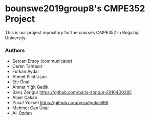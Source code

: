 # bounswe2019group8's CMPE352 Project

This is our project repository for the courses CMPE352 in Boğaziçi University. 

### Authors

* Sercan Ersoy (communicator)
* Ceren Tahtasız
* Furkan Aydar
* Ahmet Bilal Uçan
* Efe Önal
* Ahmet Yiğit Gedik
* Barış Zöngür https://github.com/baris-zongur-2016400285
* Alper Çakan
* Yusuf Yüksel   https://github.com/yusufyuksel96
* Mehmet Can Ünal
* Ali Özden
